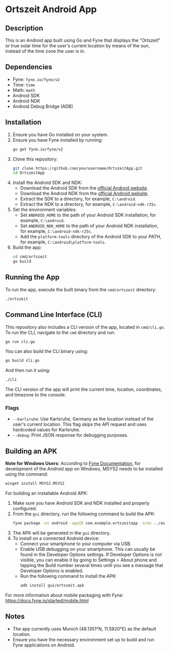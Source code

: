 # Ortszeit Android App

## Description
This is an Android app built using Go and Fyne that displays the "Ortszeit" or true solar time for the user's current location by means of the sun, instead of the time zone the user is in.

## Dependencies
- Fyne: `fyne.io/fyne/v2`
- Time: `time`
- Math: `math`
- Android SDK
- Android NDK
- Android Debug Bridge (ADB)

## Installation
1. Ensure you have Go installed on your system.
2. Ensure you have Fyne installed by running:
   ```sh
   go get fyne.io/fyne/v2
   ```
3. Clone this repository:
   ```sh
   git clone https://github.com/yourusername/OrtszeitApp.git
   cd OrtszeitApp
   ```
4. Install the Android SDK and NDK:
   - Download the Android SDK from the [official Android website](https://developer.android.com/studio#downloads).
   - Download the Android NDK from the [official Android website](https://developer.android.com/ndk/downloads).
   - Extract the SDK to a directory, for example, `C:\android`.
   - Extract the NDK to a directory, for example, `C:\android-ndk-r25c`.
5. Set the environment variables:
   - Set `ANDROID_HOME` to the path of your Android SDK installation, for example, `C:\android`.
   - Set `ANDROID_NDK_HOME` to the path of your Android NDK installation, for example, `C:\android-ndk-r25c`.
   - Add the `platform-tools` directory of the Android SDK to your PATH, for example, `C:\android\platform-tools`.
6. Build the app:
   ```sh
   cd cmd/ortszeit
   go build
   ```

## Running the App
To run the app, execute the built binary from the `cmd/ortszeit` directory:
```sh
./ortszeit
```

## Command Line Interface (CLI)
This repository also includes a CLI version of the app, located in `cmd/cli.go`. To run the CLI, navigate to the `cmd` directory and run:
```sh
go run cli.go
```
You can also build the CLI binary using:
```sh
go build cli.go
```
And then run it using:
```sh
./cli
```
The CLI version of the app will print the current time, location, coordinates, and timezone to the console.

### Flags
- `--karlsruhe`: Use Karlsruhe, Germany as the location instead of the user's current location. This flag skips the API request and uses hardcoded values for Karlsruhe.
- `--debug`: Print JSON response for debugging purposes.

## Building an APK

**Note for Windows Users:** According to [Fyne Documentation](https://docs.fyne.io/started/), for development of the Android app on Windows, MSYS2 needs to be installed using the command:
```sh
winget install MSYS2.MSYS2
```

For building an installable Android APK:

1. Make sure you have Android SDK and NDK installed and properly configured.
2. From the `gui` directory, run the following command to build the APK:
   ```sh
   fyne package -os android -appID com.example.ortszeitapp -icon ../assets/icons/sun.png
   ```
3. The APK will be generated in the `gui` directory.
4. To install on a connected Android device:
   - Connect your smartphone to your computer via USB.
   - Enable USB debugging on your smartphone. This can usually be found in the Developer Options settings. If Developer Options is not visible, you can enable it by going to Settings > About phone and tapping the Build number several times until you see a message that Developer Options is enabled.
   - Run the following command to install the APK:
     ```sh
     adb install gui/ortszeit.apk
     ```

For more information about mobile packaging with Fyne: https://docs.fyne.io/started/mobile.html

## Notes
- The app currently uses Munich (48.1351°N, 11.5820°E) as the default location.
- Ensure you have the necessary environment set up to build and run Fyne applications on Android.
